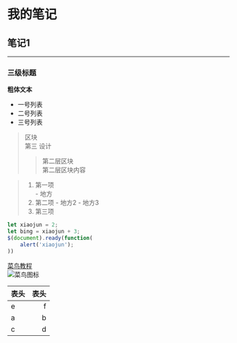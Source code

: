 # 我的笔记  

## 笔记1  

---
### 三级标题
**粗体文本** 

- 一号列表
- 二号列表
- 三号列表
> 区块  
第三
设计 
>> 第二层区块  
第二层区块内容

> 1. 第一项  
    - 地方 
> 2. 第二项
    - 地方2
    - 地方3 
> 3. 第三项
````javascript
let xiaojun = 2;
let bing = xiaojun + 3;
$(document).ready(function(
    alert('xiaojun');
))
````
[菜鸟教程](http://www.sohu.com)  
![菜鸟图标](http://static.runoob.com/images/runoob-logo.png)

|表头|表头|
|:--|--:|
|e|f|
|a|b|
|c|d|










